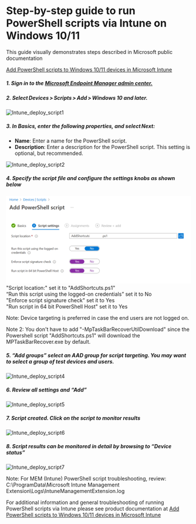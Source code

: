 # Step-by-step guide to run PowerShell scripts via Intune on Windows 10/11

This guide visually demonstrates steps described in Microsoft public documentation

[Add PowerShell scripts to Windows 10/11 devices in Microsoft Intune](https://learn.microsoft.com/en-us/mem/intune/apps/intune-management-extension#create-a-script-policy-and-assign-it)

##### 1. Sign in to the [Microsoft Endpoint Manager admin center.](https://go.microsoft.com/fwlink/?linkid=2109431)
##### 2. Select Devices > Scripts > Add > Windows 10 and later. 

![Intune_deploy_script1](./Images/Intune_deploy_script1.png)

##### 3. In **Basics**, enter the following properties, and select Next:
* **Name**: Enter a name for the PowerShell script. 
* **Description**: Enter a description for the PowerShell script. This setting is optional, but recommended. 

![Intune_deploy_script2](./Images/Intune_deploy_script2.png)

##### 4. Specify the script file and configure the settings knobs as shown below 

![Intune_deploy_script3](./Images/Intune_deploy_script3.png)
"Script location:" set it to "AddShortcuts.ps1"\
“Run this script using the logged-on credentials” set it to No\
"Enforce script signature check" set it to Yes\
"Run script in 64 bit PowerShell Host" set it to Yes

Note: Device targeting is preferred in case the end users are not logged on. 

Note 2:  You don't have to add "-MpTaskBarRecoverUtilDownload" since the Powershell script "AddShortcuts.ps1"  will download the MPTaskBarRecover.exe by default. 
##### 5. “Add groups” select an AAD group for script targeting. You may want to select a group of test devices and users.

![Intune_deploy_script4](./Images/Intune_deploy_script4.png)

##### 6. Review all settings and “Add” 

![Intune_deploy_script5](./Images/Intune_deploy_script5.png)

##### 7. Script created. Click on the script to monitor results 

![Intune_deploy_script6](./Images/Intune_deploy_script6.png)

##### 8. Script results can be monitored in detail by browsing to “Device status” 

![Intune_deploy_script7](./Images/Intune_deploy_script7.png)

Note: For MEM (Intune) PowerShell script troubleshooting, review: C:\ProgramData\Microsoft Intune Management Extension\Logs\IntuneManagementExtension.log

For additional information and general troubleshooting of running PowerShell scripts via Intune please see product documentation at
[Add PowerShell scripts to Windows 10/11 devices in Microsoft Intune](https://learn.microsoft.com/en-us/mem/intune/apps/intune-management-extension#create-a-script-policy-and-assign-it)

